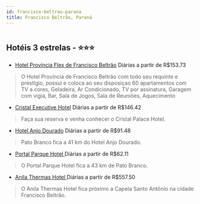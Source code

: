 ```yaml
---
id: francisco-beltrao-parana
title: Francisco Beltrão, Paraná
---
```


<center><img src="https://novo-hu.s3.amazonaws.com/reservas/ota/prod/hotel/2070/hotel-provincia-flex-de-francisco-beltrao-pr-001_20180525105227.png" alt="" /></center>


## Hotéis 3 estrelas - ⭐️⭐️⭐️

-    [Hotel Província Flex de Francisco Beltrão](https://www.hurb.com/hoteis/francisco-beltrao/hotel-provincia-flex-de-francisco-beltrao-OMN-1793?cmp=18055) Diárias a partir de R$153.73
   > O Hotel Província de Francisco Beltrão com todo seu requinte e prestígio, possui e coloca ao seu disposiçao 60 apartamentos com TV a cores, Geladeira, Ar Condicionado, TV por assinatura, Garagem com vigia, Bar, Sala de Jogos, Sala de Reuniões, Aquecimento
-    [Cristal Executive Hotel](https://www.hurb.com/hoteis/francisco-beltrao/cristal-executive-hotel-5383?cmp=18055) Diárias a partir de R$146.42
   > Faça sua reserva e venha conhecer o Cristal Palace Hotel.
-    [Hotel Anjo Dourado](https://www.hurb.com/hoteis/francisco-beltrao/hotel-anjo-dourado-10656?cmp=18055) Diárias a partir de R$91.48
   > Pato Branco fica a 41 km do Hotel Anjo Dourado.
-    [Portal Parque Hotel ](https://www.hurb.com/hoteis/francisco-beltrao/portal-parque-hotel-10615?cmp=18055) Diárias a partir de R$62.11
   > O Portal Parque Hotel fica a 43 km de Pato Branco.
-    [Anila Thermas Hotel ](https://www.hurb.com/hoteis/francisco-beltrao/anila-thermas-hotel-10902?cmp=18055) Diárias a partir de R$557.50
   > O Anila Thermas Hotel fica próximo a Capela Santo Antônio na cidade Francisco Beltrão. 
